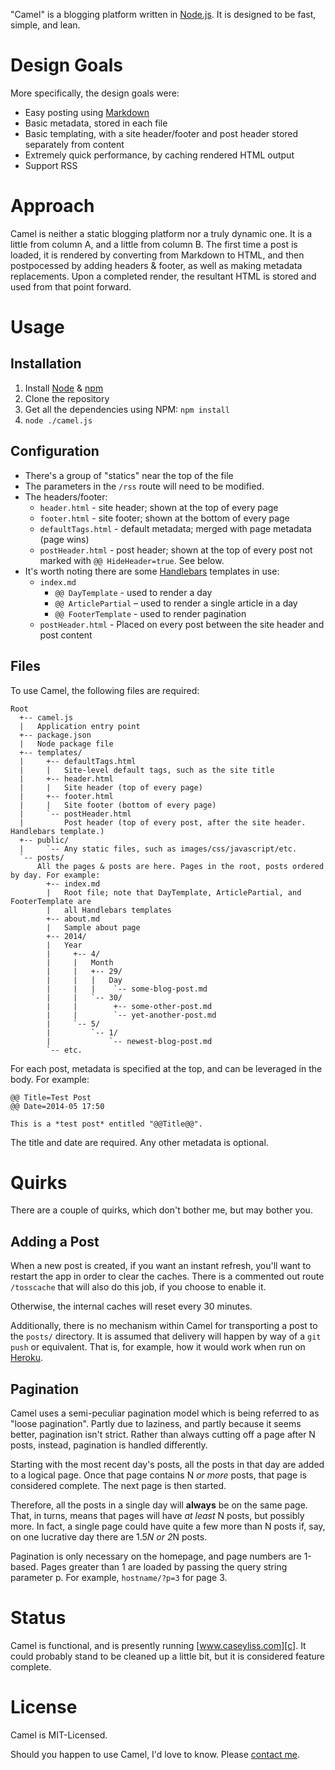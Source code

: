 "Camel" is a blogging platform written in [Node.js][n]. It is designed to be fast, simple, and lean.

[n]: http://nodejs.org/

# Design Goals

More specifically, the design goals were:

* Easy posting using [Markdown][m]
* Basic metadata, stored in each file
* Basic templating, with a site header/footer and post header stored separately from content
* Extremely quick performance, by caching rendered HTML output
* Support RSS

[m]: http://daringfireball.net/projects/markdown

# Approach

Camel is neither a static blogging platform nor a truly dynamic one. It is a little
from column A, and a little from column B. The first time a post is loaded, it is rendered
by converting from Markdown to HTML, and then postpocessed by adding headers & footer, as well
as making metadata replacements. Upon a completed render, the resultant HTML is stored
and used from that point forward.

# Usage

## Installation

1. Install [Node][n] & [npm][npm]
2. Clone the repository
3. Get all the dependencies using NPM: `npm install`
4. `node ./camel.js`

[npm]: https://www.npmjs.org/

## Configuration

* There's a group of "statics" near the top of the file
* The parameters in the `/rss` route will need to be modified.
* The headers/footer:
    * `header.html` - site header; shown at the top of every page
    * `footer.html` - site footer; shown at the bottom of every page
    * `defaultTags.html` - default metadata; merged with page metadata (page wins)
    * `postHeader.html` - post header; shown at the top of every post not marked with `@@ HideHeader=true`. See below.
* It's worth noting there are some [Handlebars][hb] templates in use:
    * `index.md`
        * `@@ DayTemplate` - used to render a day
        * `@@ ArticlePartial` – used to render a single article in a day
        * `@@ FooterTemplate` - used to render pagination
    * `postHeader.html` - Placed on every post between the site header and post content

[hb]: http://handlebarsjs.com/

## Files

To use Camel, the following files are required:

    Root
      +-- camel.js
      |   Application entry point
      +-- package.json
      |   Node package file
      +-- templates/
      |     +-- defaultTags.html
      |     |   Site-level default tags, such as the site title
      |     +-- header.html
      |     |   Site header (top of every page)
      |     +-- footer.html
      |     |   Site footer (bottom of every page)
      |     `-- postHeader.html
      |         Post header (top of every post, after the site header. Handlebars template.)
      +-- public/
      |     `-- Any static files, such as images/css/javascript/etc.
      `-- posts/
          All the pages & posts are here. Pages in the root, posts ordered by day. For example:
            +-- index.md
            |   Root file; note that DayTemplate, ArticlePartial, and FooterTemplate are
            |   all Handlebars templates
            +-- about.md
            |   Sample about page
            +-- 2014/
            |   Year
            |     +-- 4/
            |     |   Month
            |     |   +-- 29/
            |     |   |   Day
            |     |   |    `-- some-blog-post.md
            |     |   `-- 30/
            |     |        +-- some-other-post.md
            |     |        `-- yet-another-post.md
            |     `-- 5/
            |         `-- 1/
            |             `-- newest-blog-post.md
            `-- etc.

For each post, metadata is specified at the top, and can be leveraged in the body. For example:

    @@ Title=Test Post
    @@ Date=2014-05 17:50

    This is a *test post* entitled "@@Title@@".

The title and date are required. Any other metadata is optional.

# Quirks

There are a couple of quirks, which don't bother me, but may bother you.

## Adding a Post

When a new post is created, if you want an instant refresh, you'll want to restart the
app in order to clear the caches. There is a commented out route `/tosscache` that will also
do this job, if you choose to enable it.

Otherwise, the internal caches will reset every 30 minutes.

Additionally, there is no mechanism within Camel for transporting a post to the `posts/`
directory. It is assumed that delivery will happen by way of a `git push` or equivalent.
That is, for example, how it would work when run on [Heroku][h].

[h]: http://www.heroku.com/

## Pagination

Camel uses a semi-peculiar pagination model which is being referred to as "loose pagination".
Partly due to laziness, and partly because it seems better, pagination isn't strict. Rather
than always cutting off a page after N posts, instead, pagination is handled differently.

Starting with the most recent day's posts, all the posts in that day are added to a logical
page. Once that page contains N *or more* posts, that page is considered complete. The next
page is then started.

Therefore, all the posts in a single day will __always__ be on the same page. That, in turns, means
that pages will have *at least* N posts, but possibly more. In fact, a single page could have
quite a few more than N posts if, say, on one lucrative day there are 1.5*N or 2*N posts.

Pagination is only necessary on the homepage, and page numbers are 1-based. Pages greater than
1 are loaded by passing the query string parameter p. For example, `hostname/?p=3` for page 3.

# Status

Camel is functional, and is presently running [www.caseyliss.com][c]. It could probably stand
to be cleaned up a little bit, but it is considered feature complete.

[c]: http://www.caseyliss.com/

# License

Camel is MIT-Licensed.

Should you happen to use Camel, I'd love to know. Please [contact me][co].

[co]: http://www.caseyliss.com/contact
